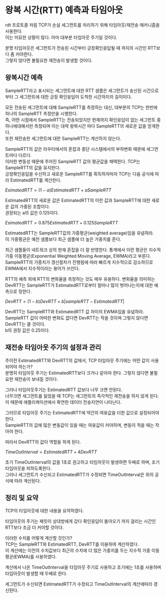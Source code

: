 # 왕복 시간(RTT) 예측과 타임아웃

rdt 프로토콜 처럼 TCP가 손실 세그먼트를 처리하기 위해 타임아웃/재전송 매커니즘을 사용한다.  
이는 미묘한 상황이 많다. 아마 대부분 타임아웃 주기일 것이다.  

분명 타임아웃은 세그먼트가 전송된 시간부터 긍정확인응답될 때 까지의 시간인 RTT보다 좀 커야한다.  
그렇지 않다면 불필요한 재전송이 발생할 것이다.  

## 왕복시간 예측 

SampleRTT라고 표시되는 세그먼트에 대한 RTT 샘플은 세그먼트가 송신된 시간으로부터 그 세그먼트에 대한 긍정 확인응답이 도착한 시간까지의 길이이다.  

모든 전송된 세그먼트에 대해 SampleRTT를 측정하는 대신, 대부분의 TCP는 한번에 하나의 SampleRTT 측정만을 시행한다.  
즉, 어떤 시점에서 SampleRTT는 전송되었지만 현재까지 확인응답이 없는 세그먼트 중 하나에대해서만 측정되며 이는 대략 왕복시간 마다 SampleRTT의 새로운 값을 얻게한다.  
또한 재전송한 세그먼트에 대한 SampleRTT는 계산하지 않는다.  

SampleRTT의 값은 라우터에서의 혼잡과 종단 시스템에서의 부하변화 때문에 세그먼트마다 다르다.  
이러한 변동성 때문에 주어진 SampleRTT 값의 평균값을 채택한다. TCP는 SampleRTT의 값을 유지한다.  
긍정확인응답을 수신하고 새로운 SampleRTT를 획득하자마자 TCP는 다음 공식에 따라 EstimatedRTT를 계산한다.  

$EsimatedRTT=(1-a)EstimatedRTT+aSampleRTT$

EstimatedRTT의 새로운 값은 EstimatedRTT의 이런 값과 SampleRTT에 대한 새로운 값의 가중된 조합이다.  
권장되는 a의 값은 0.125이다.  

$EsimatedRTT=0.875EstimatedRTT+0.125SampleRTT$

EstimatedRTT는 SampleRTT값의 가중평균(weighted average)임을 유념하라.  
이 가중평균은 예전 샘플보다 최근 샘플에 더 높은 가중치를 준다.  

최근 샘플들이 네트워크 상의 현재 혼잡을 더 잘 반영한다.
통계에서 이런 평균은 지수적 가중 이동평균(Exponential Weighted Moving Average, EWMA)라고 부른다.  
SampleRTT의 가중치가 갱신절차가 진행됨에 따라 빠르게 지수적으로 감소하므로 EWMA에서 지수적이라는 용어가 쓰인다.  

RTT의 예측 외에 RTT의 변화율을 측정하는 것도 매우 유용하다. 변화율을 의미하는 DevRTT는 SampleRTT가 EstimatedRTT로부터 얼마나 많이 벗어나는지에 대한 예측으로 정한다.  

$DevRTT=(1-b)DevRTT+b|sampleRTT-EstimatedRTT|$

DevRTT는 SampleRTT와 EstimatedRTT 값 차이의 EWMA임을 유념하라.  
SampleRTT 값이 어떠한 변화도 없다면 DevRTT는 작을 것이며 그렇지 않다면 DevRTT는 클 것이다.  
b의 권장 값은 0.25이다.  

## 재전송 타임아웃 주기의 설정과 관리  

주이전 EstimatedRTT와 DevRTT의 값에서, TCP 타임아웃 주기에는 어떤 값이 사용되어야 하는가?  
분명히 타임아웃 주기는 EstimatedRTT보다 크거나 같아야 한다. 그렇지 않다면 불필요한 재전송이 보내질 것이다.  

그러나 타임아웃주기는 EstimatedRTT 값보다 너무 크면 안된다.  
너무크면 세그먼트를 잃었을 때 TCP는 세그먼트의 즉각적인 재전송을 하지 않게 된다.  
이 때문에 애플리케이션에서 확연한 데이터 전송지연이 나타난다.  

그러므로 타임아웃 주기는 EstimatedRTT에 약간의 여윳값을 더한 값으로 설정되어야 한다.  
SampleRTT의 값에 많은 변동값이 있을 때는 여윳값이 커야하며, 변동이 적을 때는 작아야  한다.  

따라서 DevRTT의 값이 역할을 하게 된다.

$TimeOutInterval=EstimatedRTT+4DevRTT$

초기 TimeOutInterval의 값을 1초로 권고하고 타임아웃이 발생하면 두배로 하며, 조기 타임아웃을 피하도록한다.  
그러나 세그먼트가 수신되고 EstimatedRTT가 수정되면 TimeOutInterval은 위의 공식에 따라 계산된다.  


## 정리 및 요약

TCP의 타임아웃에 대한 내용을 요약하였다.  

타임아웃의 주기는 패킷이 상대방에게 갔다 확인응답이 돌아오기 까지 걸리는 시간인 RTT보다 조금 더 커야할 것이다.  

이러한 수치를 어떻게 계산할 것인가?  
TCP는 SampleRTT와 EstimatedRTT, DevRTT를 이용하여 계산하였다.  
이 계산에는 이전의 수치값보다 최근의 수치에 더 많은 가중치를 두는 지수적 가중 이동평균(EWMA)를 사용하였다.  


계산에서 나온 TimeOutInterval을 타임아웃 주기로 사용하고 초기에는 1초를 사용하며 타임아웃이 발생할 때 두배로 한다.  

세그먼트가 수신되면 EstimatedRTT가 수정되고 TimeOutInterval의 계산에따라 갱신된다.  



